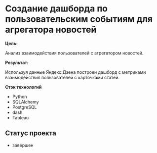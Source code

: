 # Создание дашборда по пользовательским событиям для агрегатора новостей

**Цель:**

Анализ взаимодействия пользователей с агрегатором новостей.

**Результат:**

Используя данные Яндекс.Дзена построен дашборд с метриками взаимодействия 
пользователей с карточками статей.

**Стэк технологий**
- Python
- SQLAlchemy
- PostgreSQL
- dash
- Tableau

## Статус проекта
- завершен
